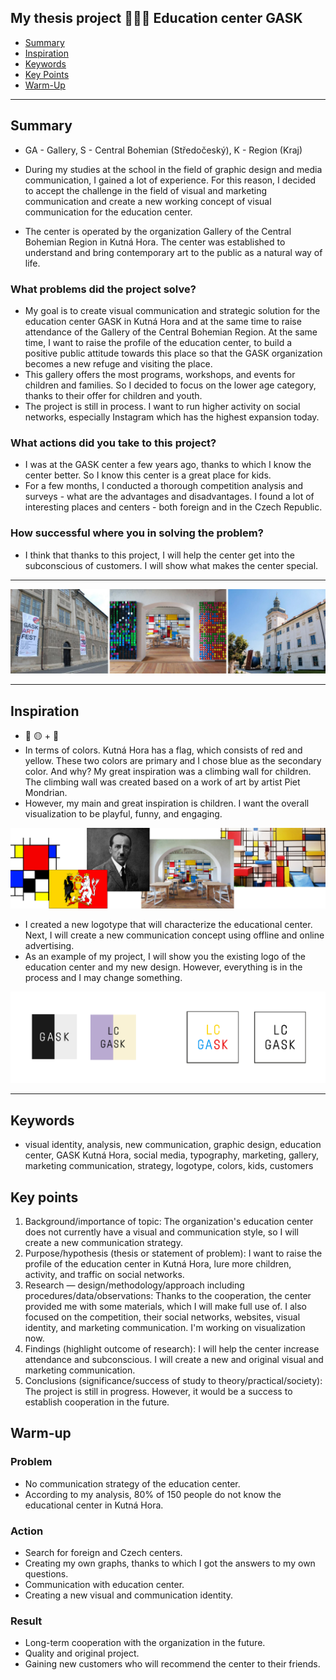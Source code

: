 ## My thesis project 💁🏼‍♀️ Education center GASK

- [Summary](#summary)
- [Inspiration](#inspiration)
- [Keywords](#keywords)
- [Key Points](#key-points)
- [Warm-Up](#warm-up)

---

## Summary
- GA - Gallery, S - Central Bohemian (Středočeský), K - Region (Kraj)
- During my studies at the school in the field of graphic design and media communication, I gained a lot of experience. For this reason, I decided to accept the challenge in the field of visual and marketing communication and create a new working concept of visual communication for the education center. 

- The center is operated by the organization Gallery of the Central Bohemian Region in Kutná Hora. The center was established to understand and bring contemporary art to the public as a natural way of life. 

### What problems did the project solve?
- My goal is to create visual communication and strategic solution for the education center GASK in Kutná Hora and at the same time to raise attendance of the Gallery of the Central Bohemian Region. At the same time, I want to raise the profile of the education center, to build a positive public attitude towards this place so that the GASK organization becomes a new refuge and visiting the place.
- This gallery offers the most programs, workshops, and events for children and families. So I decided to focus on the lower age category, thanks to their offer for children and youth.
- The project is still in process. I want to run higher activity on social networks, especially Instagram which has the highest expansion today.

### What actions did you take to this project?
- I was at the GASK center a few years ago, thanks to which I know the center better. So I know this center is a great place for kids.
- For a few months, I conducted a thorough competition analysis and surveys - what are the advantages and disadvantages. I found a lot of interesting places and centers - both foreign and in the Czech Republic. 

### How successful where you in solving the problem?
- I think that thanks to this project, I will help the center get into the subconscious of customers. I will show what makes the center special.

---
![image](gask.jpg)

---

## Inspiration
- 🔴 🟡 + 🔵
- In terms of colors. Kutná Hora has a flag, which consists of red and yellow. These two colors are primary and I chose blue as the secondary color. And why? My great inspiration was a climbing wall for children. The climbing wall was created based on a work of art by artist Piet Mondrian. 
- However, my main and great inspiration is children. I want the overall visualization to be playful, funny, and engaging.

![image](gask1.jpg)

- I created a new logotype that will characterize the educational center. Next, I will create a new communication concept using offline and online advertising.
- As an example of my project, I will show you the existing logo of the education center and my new design. However, everything is in the process and I may change something.

![image](logo1.jpg)

---
## Keywords
- visual identity, analysis, new communication, graphic design, education center, GASK Kutná Hora, social media, typography, marketing, gallery, marketing communication, strategy, logotype, colors, kids, customers

## Key points
1. Background/importance of topic: The organization's education center does not currently have a visual and communication style, so I will create a new communication strategy.
2. Purpose/hypothesis (thesis or statement of problem): I want to raise the profile of the education center in Kutná Hora, lure more children, activity, and traffic on social networks.
3. Research — design/methodology/approach including procedures/data/observations: Thanks to the cooperation, the center provided me with some materials, which I will make full use of. I also focused on the competition, their social networks, websites, visual identity, and marketing communication. I'm working on visualization now.
4. Findings (highlight outcome of research): I will help the center increase attendance and subconscious. I will create a new and original visual and marketing communication.
5. Conclusions (significance/success of study to theory/practical/society): The project is still in progress. However, it would be a success to establish cooperation in the future.

## Warm-up
### Problem
- No communication strategy of the education center.
- According to my analysis, 80% of 150 people do not know the educational center in Kutná Hora.

### Action
- Search for foreign and Czech centers.
- Creating my own graphs, thanks to which I got the answers to my own questions.
- Communication with education center.
- Creating a new visual and communication identity.

### Result
- Long-term cooperation with the organization in the future.
- Quality and original project.
- Gaining new customers who will recommend the center to their friends.



